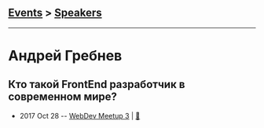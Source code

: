 ## [Events](../README.md) > [Speakers](../speakers.md)
---

# Андрей Гребнев

## Кто такой FrontEnd разработчик в современном мире?
- 2017 Oct 28 -- [WebDev Meetup 3](https://www.youtube.com/watch?v=Dw2VKT04pJw)  | [:notebook:](http://slides.com/radyushin/frontender#/)  
